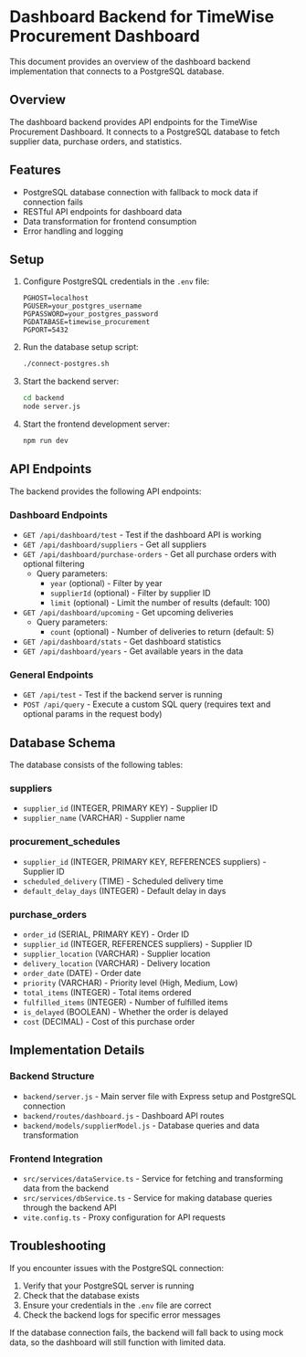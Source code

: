 # Dashboard Backend for TimeWise Procurement Dashboard

This document provides an overview of the dashboard backend implementation that connects to a PostgreSQL database.

## Overview

The dashboard backend provides API endpoints for the TimeWise Procurement Dashboard. It connects to a PostgreSQL database to fetch supplier data, purchase orders, and statistics.

## Features

- PostgreSQL database connection with fallback to mock data if connection fails
- RESTful API endpoints for dashboard data
- Data transformation for frontend consumption
- Error handling and logging

## Setup

1. Configure PostgreSQL credentials in the `.env` file:
   ```
   PGHOST=localhost
   PGUSER=your_postgres_username
   PGPASSWORD=your_postgres_password
   PGDATABASE=timewise_procurement
   PGPORT=5432
   ```

2. Run the database setup script:
   ```bash
   ./connect-postgres.sh
   ```

3. Start the backend server:
   ```bash
   cd backend
   node server.js
   ```

4. Start the frontend development server:
   ```bash
   npm run dev
   ```

## API Endpoints

The backend provides the following API endpoints:

### Dashboard Endpoints

- `GET /api/dashboard/test` - Test if the dashboard API is working
- `GET /api/dashboard/suppliers` - Get all suppliers
- `GET /api/dashboard/purchase-orders` - Get all purchase orders with optional filtering
  - Query parameters:
    - `year` (optional) - Filter by year
    - `supplierId` (optional) - Filter by supplier ID
    - `limit` (optional) - Limit the number of results (default: 100)
- `GET /api/dashboard/upcoming` - Get upcoming deliveries
  - Query parameters:
    - `count` (optional) - Number of deliveries to return (default: 5)
- `GET /api/dashboard/stats` - Get dashboard statistics
- `GET /api/dashboard/years` - Get available years in the data

### General Endpoints

- `GET /api/test` - Test if the backend server is running
- `POST /api/query` - Execute a custom SQL query (requires text and optional params in the request body)

## Database Schema

The database consists of the following tables:

### suppliers

- `supplier_id` (INTEGER, PRIMARY KEY) - Supplier ID
- `supplier_name` (VARCHAR) - Supplier name

### procurement_schedules

- `supplier_id` (INTEGER, PRIMARY KEY, REFERENCES suppliers) - Supplier ID
- `scheduled_delivery` (TIME) - Scheduled delivery time
- `default_delay_days` (INTEGER) - Default delay in days

### purchase_orders

- `order_id` (SERIAL, PRIMARY KEY) - Order ID
- `supplier_id` (INTEGER, REFERENCES suppliers) - Supplier ID
- `supplier_location` (VARCHAR) - Supplier location
- `delivery_location` (VARCHAR) - Delivery location
- `order_date` (DATE) - Order date
- `priority` (VARCHAR) - Priority level (High, Medium, Low)
- `total_items` (INTEGER) - Total items ordered
- `fulfilled_items` (INTEGER) - Number of fulfilled items
- `is_delayed` (BOOLEAN) - Whether the order is delayed
- `cost` (DECIMAL) - Cost of this purchase order

## Implementation Details

### Backend Structure

- `backend/server.js` - Main server file with Express setup and PostgreSQL connection
- `backend/routes/dashboard.js` - Dashboard API routes
- `backend/models/supplierModel.js` - Database queries and data transformation

### Frontend Integration

- `src/services/dataService.ts` - Service for fetching and transforming data from the backend
- `src/services/dbService.ts` - Service for making database queries through the backend API
- `vite.config.ts` - Proxy configuration for API requests

## Troubleshooting

If you encounter issues with the PostgreSQL connection:

1. Verify that your PostgreSQL server is running
2. Check that the database exists
3. Ensure your credentials in the `.env` file are correct
4. Check the backend logs for specific error messages

If the database connection fails, the backend will fall back to using mock data, so the dashboard will still function with limited data.
